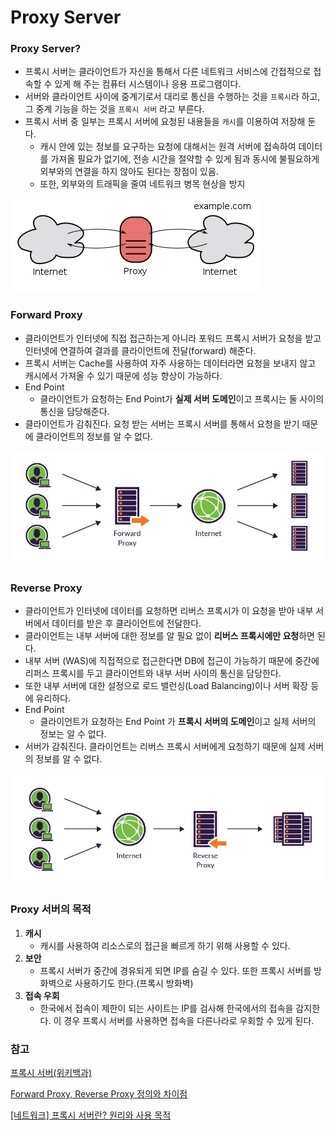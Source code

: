 # Proxy Server

### Proxy Server?

- 프록시 서버는 클라이언트가 자신을 통해서 다른 네트워크 서비스에 간접적으로 접속할 수 있게 해 주는 컴퓨터 시스템이나 응용 프로그램이다.
- 서버와 클라이언트 사이에 중계기로서 대리로 통신을 수행하는 것을 `프록시`라 하고, 그 중계 기능을 하는 것을 `프록시 서버` 라고 부른다.
- 프록시 서버 중 일부는 프록시 서버에 요청된 내용들을 `캐시`를 이용하여 저장해 둔다.
  - 캐시 안에 있는 정보를 요구하는 요청에 대해서는 원격 서버에 접속하여 데이터를 가져올 필요가 없기에, 전송 시간을 절약할 수 있게 됨과 동시에 불필요하게 외부와의 연결을 하지 않아도 된다는 장점이 있음.
  - 또한, 외부와의 트래픽을 줄여 네트워크 병목 현상을 방지

![File:Open proxy h2g2bob.svg](09_Proxy%20Server.assets/400px-Open_proxy_h2g2bob.svg.png)



### Forward Proxy

- 클라이언트가 인터넷에 직접 접근하는게 아니라 포워드 프록시 서버가 요청을 받고 인터넷에 연결하여 결과를 클라이언트에 전달(forward) 해준다.
- 프록시 서버는 Cache를 사용하여 자주 사용하는 데이터라면 요청을 보내지 않고 캐시에서 가져올 수 있기 때문에 성능 향상이 가능하다.
- End Point
  - 클라이언트가 요청하는 End Point가 **실제 서버 도메인**이고 프록시는 둘 사이의 통신을 담당해준다.
- 클라이언트가 감춰진다. 요청 받는 서버는 프록시 서버를 통해서 요청을 받기 때문에 클라이언트의 정보를 알 수 없다.

![img](09_Proxy%20Server.assets/forward-proxy.png)

### Reverse Proxy

- 클라이언트가 인터넷에 데이터를 요청하면 리버스 프록시가 이 요청을 받아 내부 서버에서 데이터를 받은 후 클라이언트에 전달한다.
- 클라이언트는 내부 서버에 대한 정보를 알 필요 없이 **리버스 프록시에만 요청**하면 된다.
- 내부 서버 (WAS)에 직접적으로 접근한다면 DB에 접근이 가능하기 때문에 중간에 리퍼스 프록시를 두고 클라이언트와 내부 서버 사이의 통신을 담당한다.
- 또한 내부 서버에 대한 설정으로 로드 밸런싱(Load Balancing)이나 서버 확장 등에 유리하다.
- End Point
  - 클라이언트가 요청하는 End Point 가 **프록시 서버의 도메인**이고 실제 서버의 정보는 알 수 없다.
- 서버가 감춰진다. 클라이언트는 리버스 프록시 서버에게 요청하기 때문에 실제 서버의 정보를 알 수 없다.

![img](09_Proxy%20Server.assets/reverse-proxy.png)





### Proxy 서버의 목적

1. **캐시**
   - 캐시를 사용하여 리소스로의 접근을 빠르게 하기 위해 사용할 수 있다.
2. **보안**
   - 프록시 서버가 중간에 경유되게 되면 IP를 숨길 수 있다. 또한 프록시 서버를 방화벽으로 사용하기도 한다.(프록시 방화벽)
3. **접속 우회**
   - 한국에서 접속이 제한이 되는 사이트는 IP를 검사해 한국에서의 접속을 감지한다. 이 경우 프록시 서버를 사용하면 접속을 다른나라로 우회할 수 있게 된다. 



### 참고

[프록시 서버(위키백과)](https://ko.wikipedia.org/wiki/%ED%94%84%EB%A1%9D%EC%8B%9C_%EC%84%9C%EB%B2%84)

[Forward Proxy, Reverse Proxy 정의와 차이점](https://bcp0109.tistory.com/194)

[[네트워크] 프록시 서버란? 원리와 사용 목적](https://liveyourit.tistory.com/251)